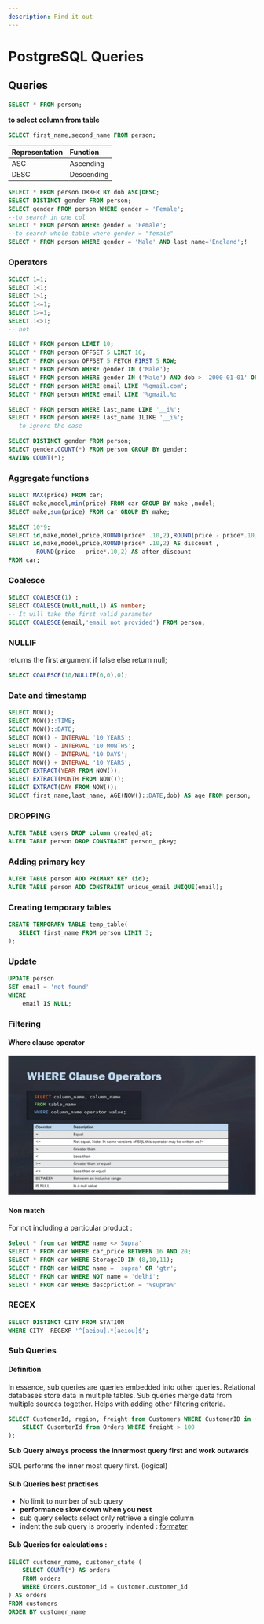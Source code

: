 ```yaml
---
description: Find it out
---
```


# PostgreSQL Queries

## Queries

```sql
SELECT * FROM person;
```

**to select column from table**

```sql
SELECT first_name,second_name FROM person;
```

| Representation | Function |
| :--- | :--- |
| ASC | Ascending |
| DESC | Descending |

```sql
SELECT * FROM person ORBER BY dob ASC|DESC;
SELECT DISTINCT gender FROM person;
SELECT gender FROM person WHERE gender = 'Female'; 
--to search in one col
SELECT * FROM person WHERE gender = 'Female'; 
--to search whole table where gender = "female"
SELECT * FROM person WHERE gender = 'Male' AND last_name='England';!
```

### Operators

```sql
SELECT 1=1;
SELECT 1<1;
SELECT 1>1;
SELECT 1<=1;
SELECT 1>=1;
SELECT 1<>1; 
-- not
```

```sql
SELECT * FROM person LIMIT 10;
SELECT * FROM person OFFSET 5 LIMIT 10;
SELECT * FROM person OFFSET 5 FETCH FIRST 5 ROW;
SELECT * FROM person WHERE gender IN ('Male');
SELECT * FROM person WHERE gender IN ('Male') AND dob > '2000-01-01' ORDER BY dob ASC;
SELECT * FROM person WHERE email LIKE '%gmail.com';
SELECT * FROM person WHERE email LIKE '%gmail.%;
```

```sql
SELECT * FROM person WHERE last_name LIKE '__i%';
SELECT * FROM person WHERE last_name ILIKE '__i%'; 
-- to ignore the case
```

```sql
SELECT DISTINCT gender FROM person;
SELECT gender,COUNT(*) FROM person GROUP BY gender;
HAVING COUNT(*);
```

### Aggregate functions

```sql
SELECT MAX(price) FROM car;
SELECT make,model,min(price) FROM car GROUP BY make ,model;
SELECT make,sum(price) FROM car GROUP BY make;
```

```sql
SELECT 10*9;
SELECT id,make,model,price,ROUND(price* .10,2),ROUND(price - price*.10,2) FROM car;
SELECT id,make,model,price,ROUND(price* .10,2) AS discount ,
        ROUND(price - price*.10,2) AS after_discount 
FROM car;
```

### Coalesce

```sql
SELECT COALESCE(1) ;
SELECT COALESCE(null,null,1) AS number;
-- It will take the first valid parameter
SELECT COALESCE(email,'email not provided') FROM person;
```

### NULLIF

returns the first argument if false else return null;

```sql
SELECT COALESCE(10/NULLIF(0,0),0);
```

### Date and timestamp

```sql
SELECT NOW();
SELECT NOW()::TIME;
SELECT NOW()::DATE;
SELECT NOW() - INTERVAL '10 YEARS';
SELECT NOW() - INTERVAL '10 MONTHS';
SELECT NOW() - INTERVAL '10 DAYS';
SELECT NOW() + INTERVAL '10 YEARS';
SELECT EXTRACT(YEAR FROM NOW());
SELECT EXTRACT(MONTH FROM NOW());
SELECT EXTRACT(DAY FROM NOW());
SELECT first_name,last_name, AGE(NOW()::DATE,dob) AS age FROM person;
```

### DROPPING

```sql
ALTER TABLE users DROP column created_at;
ALTER TABLE person DROP CONSTRAINT person_ pkey;
```

### Adding primary key

```sql
ALTER TABLE person ADD PRIMARY KEY (id);
ALTER TABLE person ADD CONSTRAINT unique_email UNIQUE(email);
```

### Creating temporary tables

```sql
CREATE TEMPORARY TABLE temp_table(
   SELECT first_name FROM person LIMIT 3;
);
```

### Update

```sql
UPDATE person
SET email = 'not found'
WHERE
    email IS NULL;
```

### Filtering

#### Where clause operator

![where clause operator](img/where_clause.png)

#### Non match

For not including a particular product :

```sql
Select * from car WHERE name <>'Supra'
SELECT * FROM car WHERE car_price BETWEEN 16 AND 20;
SELECT * FROM car WHERE StorageID IN (8,10,11);
SELECT * FROM car WHERE name = 'supra' OR 'gtr';
SELECT * FROM car WHERE NOT name = 'delhi';
SELECT * FROM car WHERE descpriction = '%supra%'
```

### REGEX

```sql
SELECT DISTINCT CITY FROM STATION
WHERE CITY  REGEXP '^[aeiou].*[aeiou]$';
```

### Sub Queries

#### Definition

In essence, sub queries are queries embedded into other queries. Relational databases store data in multiple tables. Sub queries merge data from multiple sources together. Helps with adding other filtering criteria.

```sql
SELECT CustomerId, region, freight from Customers WHERE CustomerID in (
    SELECT CusomterId from Orders WHERE freight > 100
);
```

**Sub Query always process the innermost query first and work outwards**

SQL performs the inner most query first. \(logical\)

#### Sub Queries best practises

* No limit to number of sub query
* **performance slow down when you nest**
* sub query selects select only retrieve a single column
* indent the sub query is properly indented : [formater](http://poorsql.com/)

#### Sub Queries for calculations :

```sql
SELECT customer_name, customer_state (
    SELECT COUNT(*) AS orders
    FROM orders
    WHERE Orders.customer_id = Customer.customer_id
) AS orders
FROM customers
ORDER BY customer_name
```

